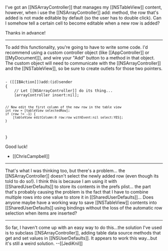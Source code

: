 

I've got an [[NSArrayController]] that manages my [[NSTableView]] content, however, when i use the [[NSArrayController]] add: method, the row that's added is not made editable by default (so the user has to double click). Can I somehow tell a certain cell to become editable when a new row is added?

Thanks in advance!

----

To add this functionality, you're going to have to write some code. I'd recommend using a custom controller object (like [[AppController]] or [[MyDocument]]), and wire your "Add" button to a method in that object. The custom object will need to communicate with the [[NSArrayController]] and the [[NSTableView]], so be sure to create outlets for those two pointers.

<code>
- ([[IBAction]])add:(id)sender
{
    // Let [[NSArrayController]] do its thing...
    [arrayController insert:nil];
    
    // Now edit the first column of the new row in the table view
    int row = [tableView selectedRow];
    if (row != -1) {
        [tableView editColumn:0 row:row withEvent:nil select:YES];
    }
}
</code>

Good luck!

- [[ChrisCampbell]]

----

That's what I was thinking too, but there's a problem... the [[NSArrayController]] doesn't select the newly added row (even though its told to do so!). I think this is because I am using it with [[SharedUserDefaults]] to store its contents in the prefs plist... the part that's probably causing the problem is the fact that I have to combine multiple rows into one value to store it in [[SharedUserDefaults]]... Does anyone maybe have a working way to save [[NSTableView]] contents into [[SharedUserDefaults]] using bindings without the loss of the automatic row selection when items are inserted?

----

So far, I haven't come up with an easy way to do this...the solution I've used is to subclass [[NSArrayController]], adding table data source methods that get and set values in [[NSUserDefaults]]. It appears to work this way...but it's still a weird solution. --[[JediKnil]]